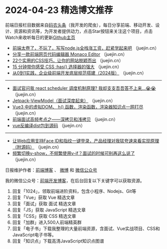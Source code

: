 # 2024-04-23 精选博文推荐

前端日报栏目数据来自[码农头条](http://toutiao.qdkfweb.cn/)（我开发的爬虫），每日分享前端、移动开发、设计、资源和资讯等，为开发者提供动力，点击Star按钮来关注这个项目，点击Watch来收听每日的更新[Github主页](https://github.com/kujian/frontendDaily)
* [前端太卷了，不玩了，写写node.js全栈涨工资，赶紧学起来吧](https://juejin.cn/post/7343138637971734569) （juejin.cn）
* [分享一款前端网页代码编辑器 Monaco Editor](https://juejin.cn/post/7329353489678680103) （juejin.cn）
* [22个实用的CSS技巧，让你的网站脱颖而出](https://juejin.cn/post/7266745788536356879) （juejin.cn）
* [15 分钟带你感受 CSS :has() 选择器的强大](https://juejin.cn/post/7349360925185802251) （juejin.cn）
* [从0到1实践，企业级前端开发底层规范搭建（2024版）](https://juejin.cn/post/7345277549335642112) （juejin.cn）

***
* [面试官问我 react scheduler 调度机制原理? 我却支支吾吾答不上来&#8230;😭😭](https://juejin.cn/post/7331135154209308687) （juejin.cn）
* [Jetpack-ViewModel（面试深度起来）](https://juejin.cn/post/7344571269555126335) （juejin.cn）
* [Vue3 中的虚拟DOM、 h() 函数，渲染函数，渲染器知识点一网打尽](https://juejin.cn/post/7282603229640687672) （juejin.cn）
* [前端面试高频考点之——深拷贝和浅拷贝](https://juejin.cn/post/7345356037404590106) （juejin.cn）
* [vue反编译dist包到源码](https://juejin.cn/post/7359893196439207972) （juejin.cn）

***
* [让Web应用支持Face ID和指纹一键登录，产品经理对我猛夸速来看实现原理（附源码）](https://juejin.cn/post/7340081147866005554) （juejin.cn）
* [频繁切换v-show，不频繁使用v-if？面试的时候可别再这么说了](https://juejin.cn/post/7359541702049988623) （juejin.cn）

日报维护作者：[前端博客](https://qdkfweb.cn/) 、 [微博](http://weibo.com/kujian) 和 [微信公众号](https://open.weixin.qq.com/qr/code?username=caibaojian_com)

我的微信公众号：[前端开发博客](https://open.weixin.qq.com/qr/code?username=caibaojian_com)，在后台回复以下关键字可以获取资源。

1. 回复「1024」，领取前端进阶资料，包含小程序、Nodejs、Git等
2. 回复「Vue」获取 Vue 精选文章
3. 回复「面试」获取 面试 精选文章
4. 回复「JS」获取 JavaScript 精选文章
5. 回复「CSS」获取 CSS 精选文章
6. 回复「加群」进入500人前端精英群
7. 回复「电子书」下载我整理的大量前端资源，含面试、Vue实战项目、CSS和JavaScript电子书等。
8. 回复「知识点」下载高清JavaScript知识点图谱